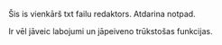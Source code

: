 Šis is vienkārš txt failu redaktors.
Atdarina notpad.

Ir vēl jāveic labojumi un jāpeiveno trūkstošas funkcijas.